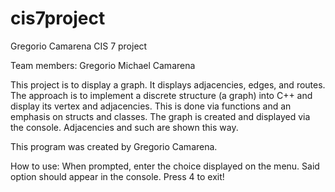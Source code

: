 # cis7project
Gregorio Camarena CIS 7 project

Team members:
Gregorio Michael Camarena


This project is to display a graph. It displays adjacencies, edges, and routes.
The approach is to implement a discrete structure (a graph) into C++ and display its vertex and adjacencies. This is done via functions and an emphasis on structs and classes.
The graph is created and displayed via the console. Adjacencies and such are shown this way.

This program was created by Gregorio Camarena. 

How to use:
When prompted, enter the choice displayed on the menu. Said option should appear in the console. Press 4 to exit!
